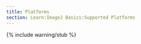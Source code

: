 ```yaml
---
title: Platforms
section: Learn:ImageJ Basics:Supported Platforms
---
```

{% include warning/stub %}

